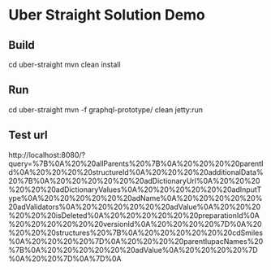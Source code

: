 # Uber Straight Solution Demo

## Build
cd uber-straight
mvn clean install

## Run
cd uber-straight
mvn -f graphql-prototype/ clean jetty:run 

## Test url
http://localhost:8080/?query=%7B%0A%20%20allParents%20%7B%0A%20%20%20%20parentId%0A%20%20%20%20structureId%0A%20%20%20%20additionalData%20%7B%0A%20%20%20%20%20%20adDictionaryUrl%0A%20%20%20%20%20%20adDictionaryValues%0A%20%20%20%20%20%20adInputType%0A%20%20%20%20%20%20adName%0A%20%20%20%20%20%20adValidators%0A%20%20%20%20%20%20adValue%0A%20%20%20%20%20%20isDeleted%0A%20%20%20%20%20%20preparationId%0A%20%20%20%20%20%20versionId%0A%20%20%20%20%7D%0A%20%20%20%20structures%20%7B%0A%20%20%20%20%20%20cdSmiles%0A%20%20%20%20%7D%0A%20%20%20%20parentIupacNames%20%7B%0A%20%20%20%20%20%20adValue%0A%20%20%20%20%7D%0A%20%20%7D%0A%7D%0A

